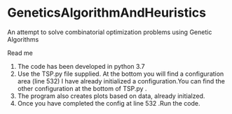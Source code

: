 # GeneticsAlgorithmAndHeuristics
An attempt to solve combinatorial optimization problems using Genetic Algorithms

Read me  
1. The code has been developed in python 3.7 
2. Use the TSP.py  file supplied. At the bottom you will find a configuration area (line 532) I have already initialized a configuration.You can find the other configuration at the bottom of TSP.py . 
3. The program also creates plots based on data, already initialzed. 
4. Once you have completed the config at line 532 .Run the code.  

